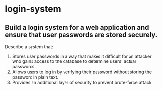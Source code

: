 # login-system

## Build a login system for a web application and ensure that user passwords are stored securely.
Describe a system that: <br />
1. Stores user passwords in a way that makes it difficult for an attacker who gains
access to the database to determine users' actual passwords.<br/>
2. Allows users to log in by verifying their password without storing the password in
plain text.<br/>
3. Provides an additional layer of security to prevent brute-force attack<br/>